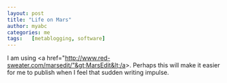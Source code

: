 ```yaml
---
layout: post
title: "Life on Mars"
author: myabc
categories: me
tags:   [metablogging, software]
---
```



I am using &lt;a href="http://www.red-sweater.com/marsedit/"&gt;MarsEdit&lt;/a&gt;. Perhaps this will make it easier for me to publish when I feel that sudden writing impulse.
